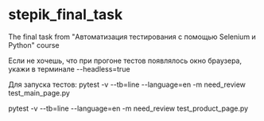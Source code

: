 # stepik_final_task
The final task from "Автоматизация тестирования с помощью Selenium и Python" course

Если не хочешь, что при прогоне тестов появлялось окно браузера, укажи в терминале --headless=true

Для запуска тестов:
pytest -v --tb=line --language=en -m need_review test_main_page.py

pytest -v --tb=line --language=en -m need_review test_product_page.py
